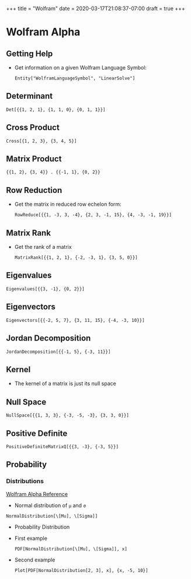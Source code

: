 +++
title = "Wolfram"
date = 2020-03-17T21:08:37-07:00
draft = true
+++

# Wolfram Alpha

## Getting Help

* Get information on a given Wolfram Language Symbol:

  ```wl
  Entity["WolframLanguageSymbol", "LinearSolve"]
  ```

## Determinant

```wl
Det[{{1, 2, 1}, {1, 1, 0}, {0, 1, 1}}]
```

## Cross Product

```wl
Cross[{1, 2, 3}, {3, 4, 5}]
```

## Matrix Product

```wl
{{1, 2}, {3, 4}} . {{-1, 1}, {0, 2}}
```

## Row Reduction

* Get the matrix in reduced row echelon form:

  ```wl
  RowReduce[{{1, -3, 3, -4}, {2, 3, -1, 15}, {4, -3, -1, 19}}]
  ```

## Matrix Rank

* Get the rank of a matrix

  ```wl
  MatrixRank[{{1, 2, 1}, {-2, -3, 1}, {3, 5, 0}}]
  ```

## Eigenvalues

```wl
Eigenvalues[{{3, -1}, {0, 2}}]
```

## Eigenvectors

```wl
Eigenvectors[{{-2, 5, 7}, {3, 11, 15}, {-4, -3, 10}}]
```

## Jordan Decomposition

```wl
JordanDecomposition[{{-1, 5}, {-3, 11}}]
```

## Kernel

* The kernel of a matrix is just its null space

## Null Space

  ```wl
  NullSpace[{{1, 3, 3}, {-3, -5, -3}, {3, 3, 0}}]
  ```

## Positive Definite

```wl
PositiveDefiniteMatrixQ[{{3, -3}, {-3, 5}}]
```

## Probability

### Distributions

[Wolfram Alpha Reference](https://reference.wolfram.com/language/howto/WorkWithStatisticalDistributions.html)

* Normal distribution of `μ` and `σ`



```wl
NormalDistribution[\[Mu], \[Sigma]]
```

* Probability Distribution

* First example

    ```wl
    PDF[NormalDistribution[\[Mu], \[Sigma]], x]
    ```

* Second example

    ```wl
    Plot[PDF[NormalDistribution[2, 3], x], {x, -5, 10}]
    ```

